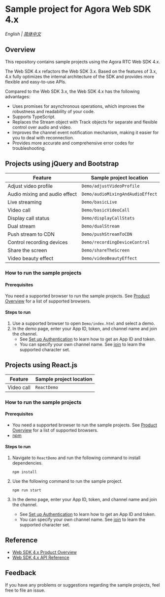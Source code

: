 # Sample project for Agora Web SDK 4.x

_English | [简体中文](README.cn.md)_

## Overview

This repository contains sample projects using the Agora RTC Web SDK 4.x.

The Web SDK 4.x refactors the Web SDK 3.x. Based on the features of 3.x, 4.x fully optimizes the internal architecture of the SDK and provides more flexible and easy-to-use APIs.

Compared to the Web SDK 3.x, the Web SDK 4.x has the following advantages:

- Uses promises for asynchronous operations, which improves the robustness and readability of your code.
- Supports TypeScript.
- Replaces the Stream object with Track objects for separate and flexible control over audio and video.
- Improves the channel event notification mechanism, making it easier for you to deal with reconnection.
- Provides more accurate and comprehensive error codes for troubleshooting.

## Projects using jQuery and Bootstrap

| Feature                       | Sample project location          |
| ----------------------------- | -------------------------------- |
| Adjust video profile          | `Demo/adjustVideoProfile`        |
| Audio mixing and audio effect | `Demo/audioMixingAndAudioEffect` |
| Live streaming                | `Demo/basicLive`                 |
| Video call                    | `Demo/basicVideoCall`            |
| Display call status           | `Demo/displayCallStats`          |
| Dual stream                   | `Demo/dualStream`                |
| Push stream to CDN            | `Demo/pushStreamToCDN`           |
| Control recording devices     | `Demo/recordingDeviceControl`    |
| Share the screen              | `Demo/shareTheScreen`            |
| Video beauty effect           | `Demo/videoBeautyEffect`         |

### How to run the sample projects

#### Prerequisites

You need a supported browser to run the sample projects. See [Product Overview](https://docs.agora.io/en/Interactive%20Broadcast/product_live?platform=Web#compatibility) for a list of supported browsers.

#### Steps to run

1. Use a supported browser to open `Demo/index.html` and select a demo.
2. In the demo page, enter your App ID, token, and channel name and join the channel.
    - See [Set up Authentication](https://docs.agora.io/cn/Agora%20Platform/token) to learn how to get an App ID and token.
    - You can specify your own channel name. See [join](https://docs.agora.io/cn/Interactive%20Broadcast/API%20Reference/web_ng/interfaces/iagorartcclient.html#join) to learn the supported character set.

## Projects using React.js

| Feature    | Sample project location |
| ---------- | ----------------------- |
| Video call | `ReactDemo`             |

### How to run the sample projects

#### Prerequisites

- You need a supported browser to run the sample projects. See [Product Overview](https://docs.agora.io/en/Interactive%20Broadcast/product_live?platform=Web#compatibility) for a list of supported browsers.
- [npm](https://www.npmjs.com/)

#### Steps to run

1. Navigate to `ReactDemo` and run the following command to install dependencies.

    ```shell
    npm install
    ```

2. Use the following command to run the sample project.

    ```shell
    npm run start
    ```

3. In the demo page, enter your App ID, token, and channel name and join the channel.
    - See [Set up Authentication](https://docs.agora.io/cn/Agora%20Platform/token) to learn how to get an App ID and token.
    - You can specify your own channel name. See [join](https://docs.agora.io/cn/Interactive%20Broadcast/API%20Reference/web_ng/interfaces/iagorartcclient.html#join) to learn the supported character set.

## Reference

- [Web SDK 4.x Product Overview](https://docs.agora.io/en/Interactive%20Broadcast/product_live?platform=Web)
- [Web SDK 4.x API Reference](https://docs.agora.io/en/Interactive%20Broadcast/API%20Reference/web_ng/index.html)

## Feedback

If you have any problems or suggestions regarding the sample projects, feel free to file an issue.
